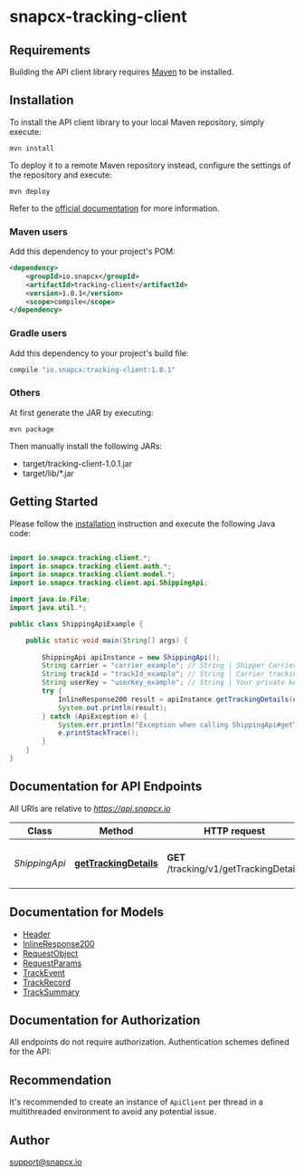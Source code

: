 # snapcx-tracking-client

## Requirements

Building the API client library requires [Maven](https://maven.apache.org/) to be installed.

## Installation

To install the API client library to your local Maven repository, simply execute:

```shell
mvn install
```

To deploy it to a remote Maven repository instead, configure the settings of the repository and execute:

```shell
mvn deploy
```

Refer to the [official documentation](https://maven.apache.org/plugins/maven-deploy-plugin/usage.html) for more information.

### Maven users

Add this dependency to your project's POM:

```xml
<dependency>
    <groupId>io.snapcx</groupId>
    <artifactId>tracking-client</artifactId>
    <version>1.0.1</version>
    <scope>compile</scope>
</dependency>
```

### Gradle users

Add this dependency to your project's build file:

```groovy
compile "io.snapcx:tracking-client:1.0.1"
```

### Others

At first generate the JAR by executing:

    mvn package

Then manually install the following JARs:

* target/tracking-client-1.0.1.jar
* target/lib/*.jar

## Getting Started

Please follow the [installation](#installation) instruction and execute the following Java code:

```java

import io.snapcx.tracking.client.*;
import io.snapcx.tracking.client.auth.*;
import io.snapcx.tracking.client.model.*;
import io.snapcx.tracking.client.api.ShippingApi;

import java.io.File;
import java.util.*;

public class ShippingApiExample {

    public static void main(String[] args) {
        
        ShippingApi apiInstance = new ShippingApi();
        String carrier = "carrier_example"; // String | Shipper Carrier code (UPS or USPS or FEDEX or DHL Or CAN (Canada Post) OR use AUTO for automatic detection.).
        String trackId = "trackId_example"; // String | Carrier tracking number, which is being tracked.
        String userKey = "userKey_example"; // String | Your private key, given after opening account with snapcx.io
        try {
            InlineResponse200 result = apiInstance.getTrackingDetails(carrier, trackId, userKey);
            System.out.println(result);
        } catch (ApiException e) {
            System.err.println("Exception when calling ShippingApi#getTrackingDetails");
            e.printStackTrace();
        }
    }
}

```

## Documentation for API Endpoints

All URIs are relative to *https://api.snapcx.io*

Class | Method | HTTP request | Description
------------ | ------------- | ------------- | -------------
*ShippingApi* | [**getTrackingDetails**](docs/ShippingApi.md#getTrackingDetails) | **GET** /tracking/v1/getTrackingDetails | Get Shipping Tracking Details


## Documentation for Models

 - [Header](docs/Header.md)
 - [InlineResponse200](docs/InlineResponse200.md)
 - [RequestObject](docs/RequestObject.md)
 - [RequestParams](docs/RequestParams.md)
 - [TrackEvent](docs/TrackEvent.md)
 - [TrackRecord](docs/TrackRecord.md)
 - [TrackSummary](docs/TrackSummary.md)


## Documentation for Authorization

All endpoints do not require authorization.
Authentication schemes defined for the API:

## Recommendation

It's recommended to create an instance of `ApiClient` per thread in a multithreaded environment to avoid any potential issue.

## Author

support@snapcx.io

